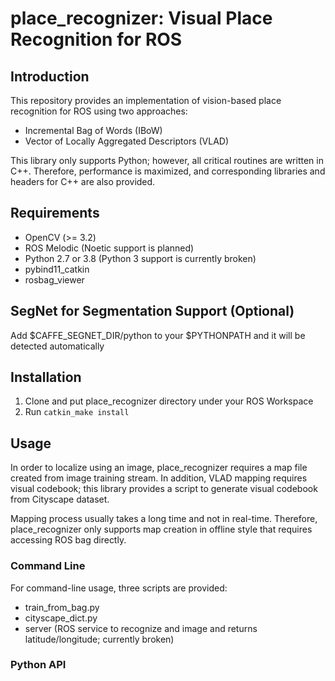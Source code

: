 # place_recognizer: Visual Place Recognition for ROS

## Introduction
This repository provides an implementation of vision-based place recognition for ROS using two approaches: 

- Incremental Bag of Words (IBoW)
- Vector of Locally Aggregated Descriptors (VLAD)

This library only supports Python; however, all critical routines are written in C++. Therefore, performance is maximized, and corresponding libraries and headers for C++ are also provided.

## Requirements

- OpenCV (>= 3.2)
- ROS Melodic (Noetic support is planned)
- Python 2.7 or 3.8 (Python 3 support is currently broken)
- pybind11_catkin
- rosbag_viewer

## SegNet for Segmentation Support (Optional)
Add $CAFFE_SEGNET_DIR/python to your $PYTHONPATH and it will be detected automatically

## Installation

1. Clone and put place_recognizer directory under your ROS Workspace
2. Run `catkin_make install`

## Usage

In order to localize using an image, place_recognizer requires a map file created from image training stream. In addition, VLAD mapping requires visual codebook; this library provides a script to generate visual codebook from Cityscape dataset. 

Mapping process usually takes a long time and not in real-time. Therefore, place_recognizer only supports map creation in offline style that requires accessing ROS bag directly.

### Command Line

For command-line usage, three scripts are provided:

- train_from_bag.py
- cityscape_dict.py
- server (ROS service to recognize and image and returns latitude/longitude; currently broken)

### Python API